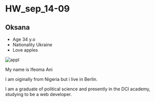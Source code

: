 # HW_sep_14-09
## Oksana 
- Age 34 y.o
- Nationality Ukraine
- Love apples 

![appl](https://media.istockphoto.com/photos/single-gala-apple-with-leaf-isolated-picture-id1134031619?k=20&m=1134031619&s=612x612&w=0&h=3irPtKXmmuSLW30yafKTEKzvNXa_854ygEeNBNI32eA=)

My name is Ifeoma Ani

I am oiginally from Nigeria but i live in Berlin.

I am a graduate of political science and presently in the DCI academy, studying to be a web developer.
